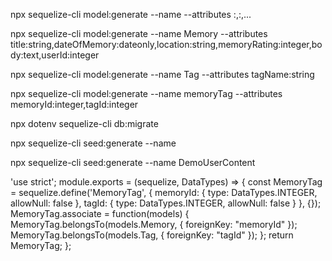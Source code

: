 npx sequelize-cli model:generate --name <ModelName> --attributes <column1>:<type>,<column2>:<type>,...

npx sequelize-cli model:generate --name Memory --attributes title:string,dateOfMemory:dateonly,location:string,memoryRating:integer,body:text,userId:integer

npx sequelize-cli model:generate --name Tag --attributes tagName:string

npx sequelize-cli model:generate --name memoryTag --attributes memoryId:integer,tagId:integer

npx dotenv sequelize-cli db:migrate

npx sequelize-cli seed:generate --name <descriptiveName>

npx sequelize-cli seed:generate --name DemoUserContent




'use strict';
module.exports = (sequelize, DataTypes) => {
  const MemoryTag = sequelize.define('MemoryTag', {
    memoryId: {
      type: DataTypes.INTEGER,
      allowNull: false
    },
    tagId: {
      type: DataTypes.INTEGER,
      allowNull: false
    } 
  }, {});
  MemoryTag.associate = function(models) {
    MemoryTag.belongsTo(models.Memory, { foreignKey: "memoryId" });
    MemoryTag.belongsTo(models.Tag, { foreignKey: "tagId" });
  };
  return MemoryTag;
};